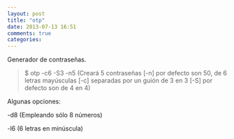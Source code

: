 ```yaml
---
layout: post
title: "otp"
date: 2013-07-13 16:51
comments: true
categories: 
---
```

Generador de contraseñas.

>$ otp -c6 -S3 -n5 (Creará 5 contraseñas [-n] por defecto son 50, de 6 letras mayúsculas [-c] separadas por un guión de 3 en 3 [-S] por defecto son de 4 en 4)

Algunas opciones:

-d8 (Empleando sólo 8 números)

-l6 (6 letras en minúscula)

